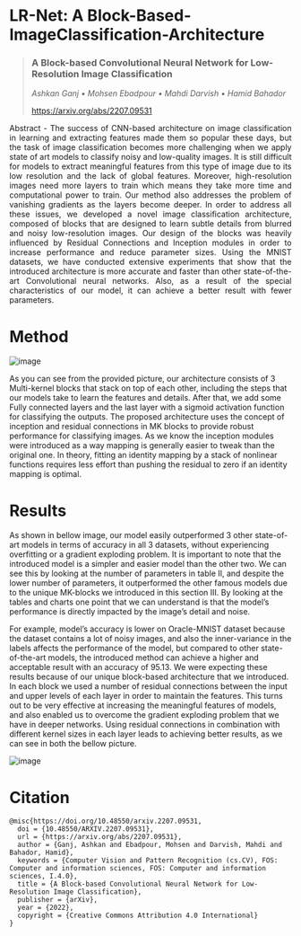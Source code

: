 # LR-Net: A Block-Based-ImageClassification-Architecture
> ### A Block-based Convolutional Neural Network for Low-Resolution Image Classification
> _Ashkan Ganj • Mohsen Ebadpour • Mahdi Darvish • Hamid Bahador_
> 
><a href="https://arxiv.org/abs/2207.09531">https://arxiv.org/abs/2207.09531</a>
<p style="text-align: justify">Abstract - The success of CNN-based architecture on image classification in learning and extracting features made them so popular these days, but the task of image classification becomes more challenging when we apply state of art models to classify noisy and low-quality images. It is still difficult for models to extract meaningful features from this type of image due to its low resolution and the lack of global features. Moreover, high-resolution images need more layers to train which means they take more time and computational power to train. Our method also addresses the problem of vanishing gradients as the layers become deeper. In order to address all these issues, we developed a novel image classification architecture, composed of blocks that are designed to learn subtle details from blurred and noisy low-resolution images. Our design of the blocks was heavily influenced by Residual Connections and Inception modules in order to increase performance and reduce parameter sizes. Using the MNIST datasets, we have conducted extensive experiments that show that the introduced architecture is more accurate and faster than other state-of-the-art Convolutional neural networks. Also, as a result of the special characteristics of our model, it can achieve a better result with fewer parameters. </p>

# Method
![image](https://user-images.githubusercontent.com/55941654/183844100-9f79ccd5-0b6e-45f8-8197-d18041ae6d28.png)

<p>As you can see from the provided picture, our architecture consists of 3 Multi-kernel blocks that stack on top of each other, including the steps that our models take to learn the features and details. After that, we add some Fully connected layers and the last layer with a sigmoid activation function for classifying the outputs. The proposed architecture uses the concept of inception and residual connections in MK blocks to provide robust performance for classifying images. As we know the inception modules were introduced as a way mapping is generally easier to tweak than the original one. In theory, fitting an identity mapping by a stack of nonlinear functions requires less effort than pushing the residual to zero if an identity mapping is optimal.</p>

# Results
<p> As shown in bellow image, our model easily outperformed 3 other state-of-art models in terms of accuracy in all 3 datasets, without experiencing overfitting or a gradient exploding problem. It is important to note that the introduced model is a simpler and easier model than the other two. We can see this by looking at the number of parameters in table II, and despite the lower number of parameters, it outperformed the other famous models due to the unique MK-blocks we introduced in this section III. By looking at the tables and charts one point that we can understand is that the model’s performance is directly impacted by the image’s detail and noise.</p>
<p> For example, model’s accuracy is lower on Oracle-MNIST dataset because the dataset contains a lot of noisy images, and also the inner-variance in the labels affects the performance of the model, but compared to other state-of-the-art models, the introduced method can achieve a higher and acceptable result with an accuracy  of 95.13. We were expecting these results because of our unique block-based architecture that we introduced. In each block we used a number of residual connections between the input and upper levels of each layer in order to maintain the features. This turns out to be very effective at increasing
the meaningful features of models, and also enabled us to overcome the gradient exploding problem that we have in deeper networks. Using residual connections in combination with different kernel sizes in each layer leads to achieving better results, as we can see in both the bellow picture. </p>

![image](https://user-images.githubusercontent.com/55941654/183844145-7a63c67a-f35b-4dda-a7e6-5cd4dbbe8b78.png)

# Citation
    @misc{https://doi.org/10.48550/arxiv.2207.09531,
      doi = {10.48550/ARXIV.2207.09531},
      url = {https://arxiv.org/abs/2207.09531},
      author = {Ganj, Ashkan and Ebadpour, Mohsen and Darvish, Mahdi and Bahador, Hamid},
      keywords = {Computer Vision and Pattern Recognition (cs.CV), FOS: Computer and information sciences, FOS: Computer and information sciences, I.4.0},
      title = {A Block-based Convolutional Neural Network for Low-Resolution Image Classification},
      publisher = {arXiv},
      year = {2022},
      copyright = {Creative Commons Attribution 4.0 International}
    }
